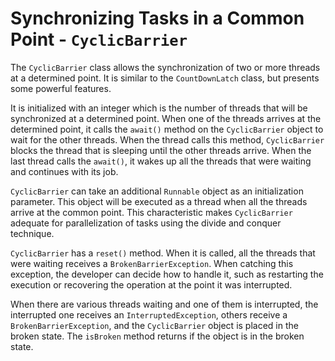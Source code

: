 # Synchronizing Tasks in a Common Point - `CyclicBarrier`

The `CyclicBarrier` class allows the synchronization of two or more threads 
at a determined point. It is similar to the `CountDownLatch` class, but 
presents some powerful features.

It is initialized with an integer which is the number of threads that will 
be synchronized at a determined point. When one of the threads arrives at 
the determined point, it calls the `await()` method on the `CyclicBarrier` 
object to wait for the other threads. When the thread calls this method, 
`CyclicBarrier` blocks the thread that is sleeping until the other threads 
arrive. When the last thread calls the `await()`, it wakes up all the 
threads that were waiting and continues with its job.

`CyclicBarrier` can take an additional `Runnable` object as an 
initialization parameter. This object will be executed as a thread when all 
the threads arrive at the common point. This characteristic makes 
`CyclicBarrier` adequate for parallelization of tasks using the divide and 
conquer technique.

`CyclicBarrier` has a `reset()` method. When it is called, all the threads 
that were waiting receives a `BrokenBarrierException`. When catching this 
exception, the developer can decide how to handle it, such as restarting the 
execution or recovering the operation at the point it was interrupted.

When there are various threads waiting and one of them is interrupted, the 
interrupted one receives an `InterruptedException`, others receive a 
`BrokenBarrierException`, and the `CyclicBarrier` object is placed in the 
broken state. The `isBroken` method returns if the object is in the broken 
state.